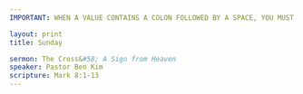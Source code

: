 ```yaml
---
IMPORTANT: WHEN A VALUE CONTAINS A COLON FOLLOWED BY A SPACE, YOU MUST USE &#58;

layout: print
title: Sunday

sermon: The Cross&#58; A Sign from Heaven
speaker: Pastor Ben Kim
scripture: Mark 8:1-13
---
```

